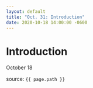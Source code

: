 ```yaml
---
layout: default
title: "Oct. 31: Introduction"
date: 2020-10-18 14:00:00 -0600
---
```


# Introduction
October 18

source: `{{ page.path }}`
